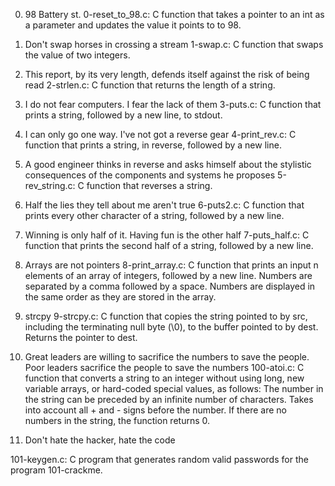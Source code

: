 0. 98 Battery st.
0-reset_to_98.c: C function that takes a pointer to an int as a parameter and updates the value it points to to 98.

1. Don't swap horses in crossing a stream
1-swap.c: C function that swaps the value of two integers.

2. This report, by its very length, defends itself against the risk of being read
2-strlen.c: C function that returns the length of a string.

3. I do not fear computers. I fear the lack of them
3-puts.c: C function that prints a string, followed by a new line, to stdout.

4. I can only go one way. I've not got a reverse gear
4-print_rev.c: C function that prints a string, in reverse, followed by a new line.

5. A good engineer thinks in reverse and asks himself about the stylistic consequences of the components and systems he proposes
5-rev_string.c: C function that reverses a string.

6. Half the lies they tell about me aren't true
6-puts2.c: C function that prints every other character of a string, followed by a new line.

7. Winning is only half of it. Having fun is the other half
7-puts_half.c: C function that prints the second half of a string, followed by a new line.

8. Arrays are not pointers
8-print_array.c: C function that prints an input n elements of an array of integers, followed by a new line.
Numbers are separated by a comma followed by a space.
Numbers are displayed in the same order as they are stored in the array.

9. strcpy
9-strcpy.c: C function that copies the string pointed to by src, including the terminating null byte (\0), to the buffer pointed to by dest.
Returns the pointer to dest.

10. Great leaders are willing to sacrifice the numbers to save the people. Poor leaders sacrifice the people to save the numbers
100-atoi.c: C function that converts a string to an integer without using long, new variable arrays, or hard-coded special values, as follows:
The number in the string can be preceded by an infinite number of characters.
Takes into account all + and - signs before the number.
If there are no numbers in the string, the function returns 0.

11. Don't hate the hacker, hate the code

101-keygen.c: C program that generates random valid passwords for the program 101-crackme.
